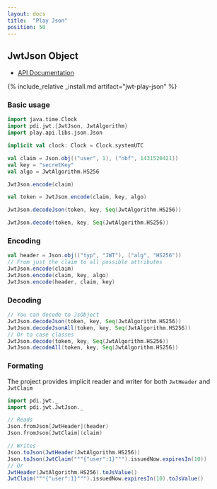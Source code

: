 ```yaml
---
layout: docs
title:  "Play Json"
position: 50
---
```


## JwtJson Object

- [API Documentation](https://jwt-scala.github.io/jwt-scala/api/pdi/jwt/JwtJson$.html)

{% include_relative _install.md artifact="jwt-play-json" %}

### Basic usage

```scala mdoc
import java.time.Clock
import pdi.jwt.{JwtJson, JwtAlgorithm}
import play.api.libs.json.Json

implicit val clock: Clock = Clock.systemUTC

val claim = Json.obj(("user", 1), ("nbf", 1431520421))
val key = "secretKey"
val algo = JwtAlgorithm.HS256

JwtJson.encode(claim)

val token = JwtJson.encode(claim, key, algo)

JwtJson.decodeJson(token, key, Seq(JwtAlgorithm.HS256))

JwtJson.decode(token, key, Seq(JwtAlgorithm.HS256))
```

### Encoding

```scala mdoc
val header = Json.obj(("typ", "JWT"), ("alg", "HS256"))
// From just the claim to all possible attributes
JwtJson.encode(claim)
JwtJson.encode(claim, key, algo)
JwtJson.encode(header, claim, key)
```

### Decoding

```scala mdoc
// You can decode to JsObject
JwtJson.decodeJson(token, key, Seq(JwtAlgorithm.HS256))
JwtJson.decodeJsonAll(token, key, Seq(JwtAlgorithm.HS256))
// Or to case classes
JwtJson.decode(token, key, Seq(JwtAlgorithm.HS256))
JwtJson.decodeAll(token, key, Seq(JwtAlgorithm.HS256))
```

### Formating

The project provides implicit reader and writer for both `JwtHeader` and `JwtClaim`

```scala mdoc
import pdi.jwt._
import pdi.jwt.JwtJson._

// Reads
Json.fromJson[JwtHeader](header)
Json.fromJson[JwtClaim](claim)

// Writes
Json.toJson(JwtHeader(JwtAlgorithm.HS256))
Json.toJson(JwtClaim("""{"user":1}""").issuedNow.expiresIn(10))
// Or
JwtHeader(JwtAlgorithm.HS256).toJsValue()
JwtClaim("""{"user":1}""").issuedNow.expiresIn(10).toJsValue()
```
